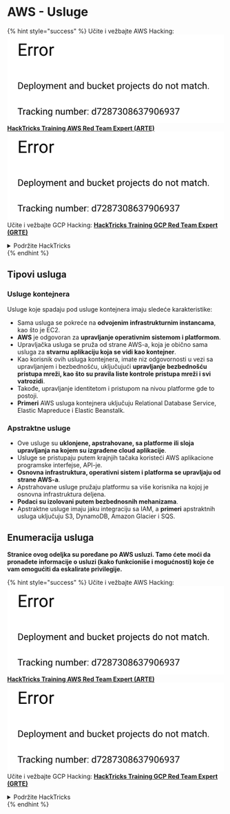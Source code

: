 # AWS - Usluge

{% hint style="success" %}
Učite i vežbajte AWS Hacking:<img src="../../../.gitbook/assets/image (1) (1).png" alt="" data-size="line">[**HackTricks Training AWS Red Team Expert (ARTE)**](https://training.hacktricks.xyz/courses/arte)<img src="../../../.gitbook/assets/image (1) (1).png" alt="" data-size="line">\
Učite i vežbajte GCP Hacking: <img src="../../../.gitbook/assets/image (2).png" alt="" data-size="line">[**HackTricks Training GCP Red Team Expert (GRTE)**<img src="../../../.gitbook/assets/image (2).png" alt="" data-size="line">](https://training.hacktricks.xyz/courses/grte)

<details>

<summary>Podržite HackTricks</summary>

* Proverite [**planove pretplate**](https://github.com/sponsors/carlospolop)!
* **Pridružite se** 💬 [**Discord grupi**](https://discord.gg/hRep4RUj7f) ili [**telegram grupi**](https://t.me/peass) ili **pratite** nas na **Twitteru** 🐦 [**@hacktricks\_live**](https://twitter.com/hacktricks\_live)**.**
* **Podelite hakerske trikove slanjem PR-ova na** [**HackTricks**](https://github.com/carlospolop/hacktricks) i [**HackTricks Cloud**](https://github.com/carlospolop/hacktricks-cloud) github repozitorijume.

</details>
{% endhint %}

## Tipovi usluga

### Usluge kontejnera

Usluge koje spadaju pod usluge kontejnera imaju sledeće karakteristike:

* Sama usluga se pokreće na **odvojenim infrastrukturnim instancama**, kao što je EC2.
* **AWS** je odgovoran za **upravljanje operativnim sistemom i platformom**.
* Upravljačka usluga se pruža od strane AWS-a, koja je obično sama usluga za **stvarnu aplikaciju koja se vidi kao kontejner**.
* Kao korisnik ovih usluga kontejnera, imate niz odgovornosti u vezi sa upravljanjem i bezbednošću, uključujući **upravljanje bezbednošću pristupa mreži, kao što su pravila liste kontrole pristupa mreži i svi vatrozidi**.
* Takođe, upravljanje identitetom i pristupom na nivou platforme gde to postoji.
* **Primeri** AWS usluga kontejnera uključuju Relational Database Service, Elastic Mapreduce i Elastic Beanstalk.

### Apstraktne usluge

* Ove usluge su **uklonjene, apstrahovane, sa platforme ili sloja upravljanja na kojem su izgrađene cloud aplikacije**.
* Usluge se pristupaju putem krajnjih tačaka koristeći AWS aplikacione programske interfejse, API-je.
* **Osnovna infrastruktura, operativni sistem i platforma se upravljaju od strane AWS-a**.
* Apstrahovane usluge pružaju platformu sa više korisnika na kojoj je osnovna infrastruktura deljena.
* **Podaci su izolovani putem bezbednosnih mehanizama**.
* Apstraktne usluge imaju jaku integraciju sa IAM, a **primeri** apstraktnih usluga uključuju S3, DynamoDB, Amazon Glacier i SQS.

## Enumeracija usluga

**Stranice ovog odeljka su poređane po AWS usluzi. Tamo ćete moći da pronađete informacije o usluzi (kako funkcioniše i mogućnosti) koje će vam omogućiti da eskalirate privilegije.**

{% hint style="success" %}
Učite i vežbajte AWS Hacking:<img src="../../../.gitbook/assets/image (1) (1).png" alt="" data-size="line">[**HackTricks Training AWS Red Team Expert (ARTE)**](https://training.hacktricks.xyz/courses/arte)<img src="../../../.gitbook/assets/image (1) (1).png" alt="" data-size="line">\
Učite i vežbajte GCP Hacking: <img src="../../../.gitbook/assets/image (2).png" alt="" data-size="line">[**HackTricks Training GCP Red Team Expert (GRTE)**<img src="../../../.gitbook/assets/image (2).png" alt="" data-size="line">](https://training.hacktricks.xyz/courses/grte)

<details>

<summary>Podržite HackTricks</summary>

* Proverite [**planove pretplate**](https://github.com/sponsors/carlospolop)!
* **Pridružite se** 💬 [**Discord grupi**](https://discord.gg/hRep4RUj7f) ili [**telegram grupi**](https://t.me/peass) ili **pratite** nas na **Twitteru** 🐦 [**@hacktricks\_live**](https://twitter.com/hacktricks\_live)**.**
* **Podelite hakerske trikove slanjem PR-ova na** [**HackTricks**](https://github.com/carlospolop/hacktricks) i [**HackTricks Cloud**](https://github.com/carlospolop/hacktricks-cloud) github repozitorijume.

</details>
{% endhint %}
